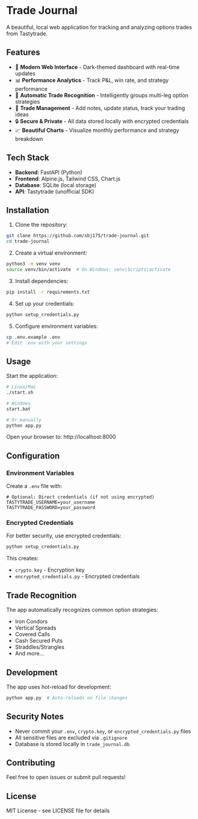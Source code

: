 # Trade Journal

A beautiful, local web application for tracking and analyzing options trades from Tastytrade.

## Features

- 🚀 **Modern Web Interface** - Dark-themed dashboard with real-time updates
- 📊 **Performance Analytics** - Track P&L, win rate, and strategy performance
- 🔄 **Automatic Trade Recognition** - Intelligently groups multi-leg option strategies
- 📝 **Trade Management** - Add notes, update status, track your trading ideas
- 🔒 **Secure & Private** - All data stored locally with encrypted credentials
- 📈 **Beautiful Charts** - Visualize monthly performance and strategy breakdown

## Tech Stack

- **Backend**: FastAPI (Python)
- **Frontend**: Alpine.js, Tailwind CSS, Chart.js
- **Database**: SQLite (local storage)
- **API**: Tastytrade (unofficial SDK)

## Installation

1. Clone the repository:
```bash
git clone https://github.com/sbj175/trade-journal.git
cd trade-journal
```

2. Create a virtual environment:
```bash
python3 -m venv venv
source venv/bin/activate  # On Windows: venv\Scripts\activate
```

3. Install dependencies:
```bash
pip install -r requirements.txt
```

4. Set up your credentials:
```bash
python setup_credentials.py
```

5. Configure environment variables:
```bash
cp .env.example .env
# Edit .env with your settings
```

## Usage

Start the application:

```bash
# Linux/Mac
./start.sh

# Windows
start.bat

# Or manually
python app.py
```

Open your browser to: http://localhost:8000

## Configuration

### Environment Variables

Create a `.env` file with:

```env
# Optional: Direct credentials (if not using encrypted)
TASTYTRADE_USERNAME=your_username
TASTYTRADE_PASSWORD=your_password
```

### Encrypted Credentials

For better security, use encrypted credentials:

```bash
python setup_credentials.py
```

This creates:
- `crypto.key` - Encryption key
- `encrypted_credentials.py` - Encrypted credentials

## Trade Recognition

The app automatically recognizes common option strategies:
- Iron Condors
- Vertical Spreads
- Covered Calls
- Cash Secured Puts
- Straddles/Strangles
- And more...

## Development

The app uses hot-reload for development:

```bash
python app.py  # Auto-reloads on file changes
```

## Security Notes

- Never commit your `.env`, `crypto.key`, or `encrypted_credentials.py` files
- All sensitive files are excluded via `.gitignore`
- Database is stored locally in `trade_journal.db`

## Contributing

Feel free to open issues or submit pull requests!

## License

MIT License - see LICENSE file for details
